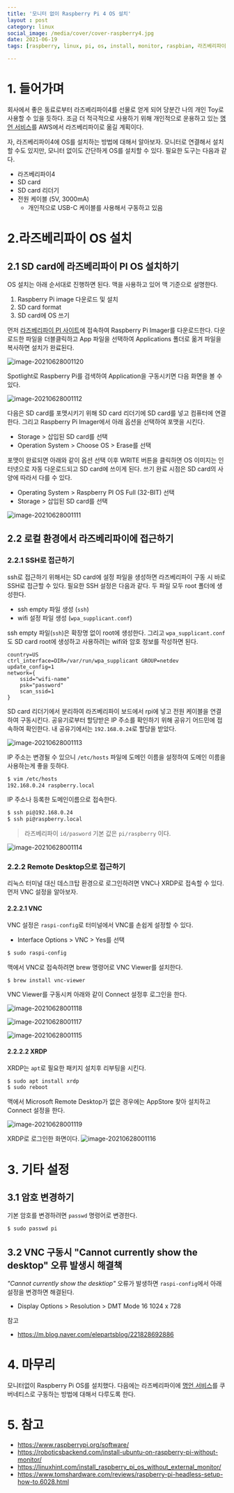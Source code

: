 ```yaml
---
title: '모니터 없이 Raspberry Pi 4 OS 설치'
layout : post
category: linux
social_image: /media/cover/cover-raspberry4.jpg
date: 2021-06-19
tags: [raspberry, linux, pi, os, install, monitor, raspbian, 라즈베리파이, 라즈비안, 운용체제, 리눅스, 설치, 모니터]

---
```



# 1. 들어가며

회사에서 좋은 동료로부터 라즈베리파이4를 선물로 얻게 되어 당분간 나의 개인 Toy로 사용할 수 있을 듯하다. 조금 더 적극적으로 사용하기 위해 개인적으로 운용하고 있는 [명언 서비스](https://quote.advenoh.pe.kr/)를 AWS에서 라즈베리파이로 옮길 계획이다. 

자, 라즈베리파이4에 OS를 설치하는 방법에 대해서 알아보자. 모니터로 연결해서 설치할 수도 있지만, 모니터 없이도 간단하게 OS를 설치할 수 있다. 필요한 도구는 다음과 같다.

- 라즈베리파이4
- SD card
- SD card 리더기
- 전원 케이블 (5V, 3000mA)
  - 개인적으로 USB-C 케이블를 사용해서 구동하고 있음

# 2.라즈베리파이 OS 설치

## 2.1 SD card에 라즈베리파이 PI OS 설치하기

OS 설치는 아래 순서대로 진행하면 된다. 맥을 사용하고 있어 맥 기준으로 설명한다.

1. Raspberry Pi image 다운로드 및 설치
2. SD card format
3. SD card에 OS 쓰기

먼저 [라즈베리파이 PI 사이트](https://www.raspberrypi.org/software/)에 접속하여 Raspberry Pi Imager를 다운로드한다. 다운로드한 파일을 더블클릭하고 App 파일을 선택하여 Applications 폴더로 옮겨 파일을 복사하면 설치가 완료된다.

![image-20210628001120](images/Raspberry-Pi4-OS-설치/image-20210628001120.png)

Spotlight로 Raspberry Pi를 검색하여 Application을 구동시키면 다음 화면을 볼 수 있다. 

![image-20210628001112](images/Raspberry-Pi4-OS-설치/image-20210628001112.png)

다음은 SD card를 포맷시키기 위해 SD card 리더기에 SD card를 넣고 컴퓨터에 연결한다. 그리고 Raspberry Pi Imager에서 아래 옵션을 선택하여 포맷을 시킨다. 

- Storage > 삽입된 SD card를 선택
- Operation System > Choose OS > Erase를 선택

포맷이 완료되면 아래와 같이 옵션 선택 이후 WRITE 버튼을 클릭하면 OS 이미지는 인터넷으로 자동 다운로드되고 SD card에 쓰이게 된다. 쓰기 완료 시점은 SD card의 사양에 따라서 다를 수 있다. 

- Operating System > Raspberry PI OS Full (32-BIT) 선택
- Storage > 삽입된 SD card를 선택

![image-20210628001111](images/Raspberry-Pi4-OS-설치/image-20210628001111.png)

## 2.2 로컬 환경에서 라즈베리파이에 접근하기

### 2.2.1 SSH로 접근하기

ssh로 접근하기 위해서는 SD card에 설정 파일을 생성하면 라즈베리파이 구동 시 바로 SSH로 접근할 수 있다. 필요한 SSH 설정은 다음과 같다. 두 파일 모두 root 폴더에 생성한다.

- ssh empty 파일 생성 (`ssh`)
- wifi 설정 파일 생성 (`wpa_supplicant.conf`)

ssh empty 파일(`ssh`)은 확장명 없이 root에 생성한다. 그리고 `wpa_supplicant.conf`도 SD card root에 생성하고 사용하려는 wifi와 암호 정보를 작성하면 된다. 

```
country=US
ctrl_interface=DIR=/var/run/wpa_supplicant GROUP=netdev
update_config=1
network={
    ssid="wifi-name"
    psk="password"
    scan_ssid=1
}
```

SD card 리더기에서 분리하여 라즈베리파이 보드에서 rpi에 넣고 전원 케이블을 연결하여 구동시킨다. 공유기로부터 할당받은 IP 주소를 확인하기 위해 공유기 어드민에 접속하여 확인한다. 내 공유기에서는 `192.168.0.24`로 할당을 받았다. 

![image-20210628001113](images/Raspberry-Pi4-OS-설치/image-20210628001113.png)

IP 주소는 변경될 수 있으니 `/etc/hosts` 파일에 도메인 이름을 설정하여 도메인 이름을 사용하는게 좋을 듯하다. 

```bash
$ vim /etc/hosts
192.168.0.24 raspberry.local
```

IP 주소나 등록한 도메인이름으로 접속한다. 

```bash
$ ssh pi@192.168.0.24
$ ssh pi@raspberry.local
```

> 라즈베리파이 `id/pasword` 기본 값은 `pi/raspberry` 이다. 


![image-20210628001114](images/Raspberry-Pi4-OS-설치/image-20210628001114.png)

### 2.2.2 Remote Desktop으로 접근하기

리눅스 터미널 대신 데스크탑 환경으로 로그인하려면 VNC나 XRDP로 접속할 수 있다. 먼저 VNC 설정을 알아보자. 

#### 2.2.2.1 VNC

VNC 설정은 `raspi-config`로 터미널에서 VNC를 손쉽게 설정할 수 있다. 

- Interface Options > VNC > Yes를 선택

```bash
$ sudo raspi-config
```

맥에서 VNC로 접속하려면 brew 명령어로 VNC Viewer를 설치한다. 

```bash
$ brew install vnc-viewer
```

VNC Viewer를 구동시켜 아래와 같이 Connect 설정후 로그인을 한다. 

![image-20210628001118](images/Raspberry-Pi4-OS-설치/image-20210628001118.png)

![image-20210628001117](images/Raspberry-Pi4-OS-설치/image-20210628001117.png)


![image-20210628001115](images/Raspberry-Pi4-OS-설치/image-20210628001115.png)

#### 2.2.2.2 XRDP 

XRDP는 `apt`로 필요한 패키지 설치후 리부팅을 시킨다.

```bash
$ sudo apt install xrdp
$ sudo reboot
```

맥에서 Microsoft Remote Desktop가 없은 경우에는 AppStore 찾아 설치하고 Connect 설정을 한다. 

![image-20210628001119](images/Raspberry-Pi4-OS-설치/image-20210628001119.png)

XRDP로 로그인한 화면이다. 
![image-20210628001116](images/Raspberry-Pi4-OS-설치/image-20210628001116.png)

# 3. 기타 설정

## 3.1 암호 변경하기

기본 암호를 변경하려면 `passwd` 명령어로 변경한다. 

```bash
$ sudo passwd pi
```



## 3.2 VNC 구동시 "Cannot currently show the desktop" 오류 발생시 해결책

*"Cannot currently show the desktiop"* 오류가 발생하면 `raspi-config`에서 아래 설정을 변경하면 해결된다.

- Display Options > Resolution > DMT Mode 16 1024 x 728

참고

- https://m.blog.naver.com/elepartsblog/221828692886

# 4. 마무리

모니터없이 Raspberry Pi OS를 설치했다. 다음에는 라즈베리파이에 [명언 서비스](https://quote.advenoh.pe.kr/)를 쿠버네티스로 구동하는 방법에 대해서 다루도록 한다. 

# 5. 참고

- https://www.raspberrypi.org/software/
- https://roboticsbackend.com/install-ubuntu-on-raspberry-pi-without-monitor/
- https://linuxhint.com/install_raspberry_pi_os_without_external_monitor/
- https://www.tomshardware.com/reviews/raspberry-pi-headless-setup-how-to,6028.html
